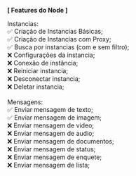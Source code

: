 **[ Features do Node ]**

Instancias: <br>
✅ Criação de Instancias Básicas;<br>
✅ Criação de Instancias com Proxy;<br>
✅ Busca por instancias (com e sem filtro);<br>
❌ Configurações da instancia;<br>
❌ Conexão de instância;<br>
❌ Reiniciar instancia;<br>
❌ Desconectar instancia;<br>
❌ Deletar instancia;<br>
<br>
Mensagens:<br>
✅ Enviar mensagem de texto;<br>
✅ Enviar mensagem de imagem;<br>
❌ Enviar mensagem de video;<br>
❌ Enviar mensagem de audio;<br>
❌ Enviar mensagem de documentos;<br>
❌ Enviar mensagem de status;<br>
❌ Enviar mensagem de enquete;<br>
❌ Enviar mensagem de lista;<br>
